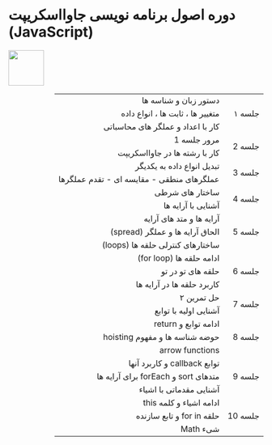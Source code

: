 <h1>دوره اصول برنامه نویسی جاوااسکریپت (JavaScript)</h1>

<div>
  <img src="https://upload.wikimedia.org/wikipedia/commons/3/3b/Javascript_Logo.png" width="70px" />
</div>
<div dir="rtl">
  <table >
    <tr>
      <td rowspan="3">جلسه ۱</td>
      <td>دستور زبان و شناسه ها</td>
    </tr>
    <tr>
      <td>متغییر ها ، ثابت ها ، انواع داده</td>
    </tr>
    <tr>
      <td>کار با اعداد و عملگر های محاسباتی</td>
    </tr>
    <tr>
      <td rowspan="2">جلسه 2</td>
      <td>مرور جلسه 1 </td>
    </tr>
    <tr>
      <td> کار با رشته ها در جاوااسکریپت</td>
    </tr>
    <tr>
      <td rowspan="2">جلسه 3</td>
      <td>تبدیل انواع داده به یکدیگر</td>
    </tr>
    <tr>
      <td>عملگرهای منطقی - مقایسه ای - تقدم عملگرها</td>
    </tr>
    <tr>
      <td rowspan="2">جلسه 4</td>
      <td>ساختار های شرطی </td>
    </tr>
    <tr>
      <td> آشنایی با آرایه ها</td>
    </tr>
    <tr>
      <td rowspan="3">جلسه 5</td>
      <td>آرایه ها و متد های آرایه</td>
    </tr>
    <tr>
      <td>الحاق آرایه ها و عملگر (spread) </td>
    </tr>
    <tr>
      <td>ساختارهای کنترلی حلقه ها (loops)</td>
    </tr>
    <tr>
      <td rowspan="3">جلسه 6</td>
      <td>ادامه حلقه ها (for loop)</td>
    </tr>
    <tr>
      <td>حلقه های تو در تو</td>
    </tr>
    <tr>
      <td> کاربرد حلقه ها در آرایه ها</td>
    </tr>
   <tr>
      <td rowspan="2">جلسه 7</td>
      <td>حل تمرین ۲</td>
    </tr>
    <tr>
      <td>آشنایی اولیه با توابع</td>
    </tr>
    <tr>
      <td rowspan="3">جلسه 8</td>
      <td> ادامه توابع و  return </td>
    </tr>
    <tr>
      <td>حوضه شناسه ها و مفهوم hoisting</td>
    </tr>
    <tr>
      <td>arrow functions </td>
    </tr>
    <tr>
      <td rowspan="3">جلسه 9</td>
      <td>توابع callback و کاربرد آنها</td>
    </tr>
    <tr>
      <td>متدهای sort و forEach برای آرایه ها</td>
    </tr>
    <tr>
      <td>آشنایی مقدماتی با اشیاء</td>
    </tr>
    <tr>
      <td rowspan="3">جلسه 10</td>
      <td>ادامه اشیاء و کلمه this</td>
    </tr>
    <tr>
      <td>حلقه for in و تابع سازنده</td>
    </tr>
    <tr>
      <td>شیء Math</td>
    </tr>
  </table>
</div>
